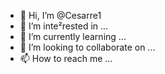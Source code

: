 - 👋 Hi, I’m @Cesarre1
- 👀 I’m inte²rested in ...
- 🌱 I’m currently learning ...
- 💞️ I’m looking to collaborate on ...
- 📫 How to reach me ...

<!---
Cesarre1/Cesarre1 is a ✨ special ✨ repository because its `README.md` (this file) appears on your GitHub profile.
You can click the Preview link to take a look at your changes.
--->
